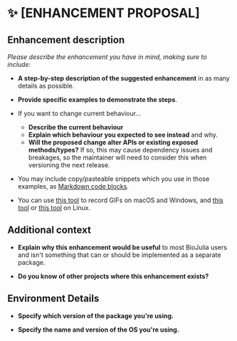 # :sparkles: [ENHANCEMENT PROPOSAL] <Please provide a clear and descriptive title>

## Enhancement description

_Please describe the enhancement you have in mind, making sure to include:_

- **A step-by-step description of the suggested enhancement** in as many details as possible.

- **Provide specific examples to demonstrate the steps**.

- If you want to change current behaviour...
  - **Describe the current behaviour**
  - **Explain which behaviour you expected to see instead** and why.
  - **Will the proposed change alter APIs or existing exposed methods/types?**
    If so, this may cause dependency issues and breakages, so the maintainer
    will need to consider this when versioning the next release.

- You may include copy/pasteable snippets which you use in those examples, as
  [Markdown code blocks](https://help.github.com/articles/markdown-basics/#multiple-lines).

- You can use [this tool](https://www.cockos.com/licecap/) to record GIFs on
  macOS and Windows, and [this tool](https://github.com/colinkeenan/silentcast)
  or [this tool](https://github.com/GNOME/byzanz) on Linux.

## Additional context

- **Explain why this enhancement would be useful** to most BioJulia users and
  isn't something that can or should be implemented as a separate package.

- **Do you know of other projects where this enhancement exists?**

## Environment Details

- **Specify which version of the package you're using.**

- **Specify the name and version of the OS you're using.**
